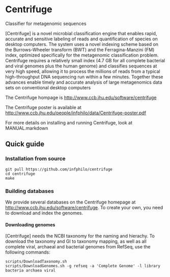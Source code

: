 # Centrifuge
Classifier for metagenomic sequences

[Centrifuge] is a novel microbial classification engine that enables
rapid, accurate and sensitive labeling of reads and quantification of
species on desktop computers.  The system uses a novel indexing scheme
based on the Burrows-Wheeler transform (BWT) and the Ferragina-Manzini
(FM) index, optimized specifically for the metagenomic classification
problem. Centrifuge requires a relatively small index (4.7 GB for all
complete bacterial and viral genomes plus the human genome) and
classifies sequences at very high speed, allowing it to process the
millions of reads from a typical high-throughput DNA sequencing run
within a few minutes.  Together these advances enable timely and
accurate analysis of large metagenomics data sets on conventional
desktop computers

The Centrifuge hompage is  http://www.ccb.jhu.edu/software/centrifuge

The Centrifuge poster is available at http://www.ccb.jhu.edu/people/infphilo/data/Centrifuge-poster.pdf

For more details on installing and running Centrifuge, look at MANUAL.markdown

## Quick guide
### Installation from source

    git pull https://github.com/infphilo/centrifuge
    cd centrifuge
    make

### Building databases

We provide several databases on the Centrifuge homepage at http://www.ccb.jhu.edu/software/centrifuge.
To create your own, you need to download and index the genomes.

#### Downloading genomes
[Centrifuge] needs the NCBI taxonomy for the naming and hierachy. To download the taxonomy and 
GI to taxonomy mapping, as well as all complete viral, archaeal and bacterial genomes from RefSeq, 
use the following commands:

    scripts/DownloadTaxonomy.sh 
    scripts/DownloadGenomes.sh -g refseq -a 'Complete Genome' -l library bacteria archaea viral

